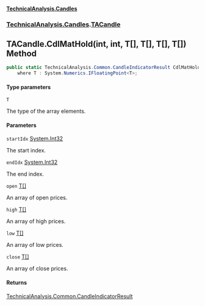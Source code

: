 #### [TechnicalAnalysis.Candles](Atypical.TechnicalAnalysis.Candles.md 'Atypical.TechnicalAnalysis.Candles')
### [TechnicalAnalysis.Candles](Atypical.TechnicalAnalysis.Candles.md#TechnicalAnalysis.Candles 'TechnicalAnalysis.Candles').[TACandle](TACandle.md 'TechnicalAnalysis.Candles.TACandle')

## TACandle.CdlMatHold<T>(int, int, T[], T[], T[], T[]) Method

```csharp
public static TechnicalAnalysis.Common.CandleIndicatorResult CdlMatHold<T>(int startIdx, int endIdx, T[] open, T[] high, T[] low, T[] close)
    where T : System.Numerics.IFloatingPoint<T>;
```
#### Type parameters

<a name='TechnicalAnalysis.Candles.TACandle.CdlMatHold_T_(int,int,T[],T[],T[],T[]).T'></a>

`T`

The type of the array elements.
#### Parameters

<a name='TechnicalAnalysis.Candles.TACandle.CdlMatHold_T_(int,int,T[],T[],T[],T[]).startIdx'></a>

`startIdx` [System.Int32](https://docs.microsoft.com/en-us/dotnet/api/System.Int32 'System.Int32')

The start index.

<a name='TechnicalAnalysis.Candles.TACandle.CdlMatHold_T_(int,int,T[],T[],T[],T[]).endIdx'></a>

`endIdx` [System.Int32](https://docs.microsoft.com/en-us/dotnet/api/System.Int32 'System.Int32')

The end index.

<a name='TechnicalAnalysis.Candles.TACandle.CdlMatHold_T_(int,int,T[],T[],T[],T[]).open'></a>

`open` [T](TACandle.CdlMatHold_T_(int,int,T[],T[],T[],T[]).md#TechnicalAnalysis.Candles.TACandle.CdlMatHold_T_(int,int,T[],T[],T[],T[]).T 'TechnicalAnalysis.Candles.TACandle.CdlMatHold<T>(int, int, T[], T[], T[], T[]).T')[[]](https://docs.microsoft.com/en-us/dotnet/api/System.Array 'System.Array')

An array of open prices.

<a name='TechnicalAnalysis.Candles.TACandle.CdlMatHold_T_(int,int,T[],T[],T[],T[]).high'></a>

`high` [T](TACandle.CdlMatHold_T_(int,int,T[],T[],T[],T[]).md#TechnicalAnalysis.Candles.TACandle.CdlMatHold_T_(int,int,T[],T[],T[],T[]).T 'TechnicalAnalysis.Candles.TACandle.CdlMatHold<T>(int, int, T[], T[], T[], T[]).T')[[]](https://docs.microsoft.com/en-us/dotnet/api/System.Array 'System.Array')

An array of high prices.

<a name='TechnicalAnalysis.Candles.TACandle.CdlMatHold_T_(int,int,T[],T[],T[],T[]).low'></a>

`low` [T](TACandle.CdlMatHold_T_(int,int,T[],T[],T[],T[]).md#TechnicalAnalysis.Candles.TACandle.CdlMatHold_T_(int,int,T[],T[],T[],T[]).T 'TechnicalAnalysis.Candles.TACandle.CdlMatHold<T>(int, int, T[], T[], T[], T[]).T')[[]](https://docs.microsoft.com/en-us/dotnet/api/System.Array 'System.Array')

An array of low prices.

<a name='TechnicalAnalysis.Candles.TACandle.CdlMatHold_T_(int,int,T[],T[],T[],T[]).close'></a>

`close` [T](TACandle.CdlMatHold_T_(int,int,T[],T[],T[],T[]).md#TechnicalAnalysis.Candles.TACandle.CdlMatHold_T_(int,int,T[],T[],T[],T[]).T 'TechnicalAnalysis.Candles.TACandle.CdlMatHold<T>(int, int, T[], T[], T[], T[]).T')[[]](https://docs.microsoft.com/en-us/dotnet/api/System.Array 'System.Array')

An array of close prices.

#### Returns
[TechnicalAnalysis.Common.CandleIndicatorResult](https://docs.microsoft.com/en-us/dotnet/api/TechnicalAnalysis.Common.CandleIndicatorResult 'TechnicalAnalysis.Common.CandleIndicatorResult')